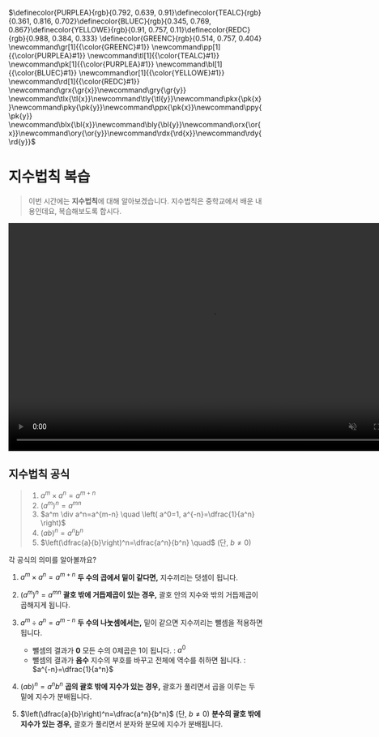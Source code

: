 <!-- RED_C = #FC6255
>>> GREEN_C'#83C167'
>>> TEAL_C'#5CD0B3'
>>> YELLOW_E'#E8C11C'
>>> PURPLE_A'#CAA3E8' >>> --> 
$\definecolor{PURPLEA}{rgb}{0.792, 0.639, 0.91}\definecolor{TEALC}{rgb}{0.361, 0.816, 0.702}\definecolor{BLUEC}{rgb}{0.345, 0.769, 0.867}\definecolor{YELLOWE}{rgb}{0.91, 0.757, 0.11}\definecolor{REDC}{rgb}{0.988, 0.384, 0.333}
\definecolor{GREENC}{rgb}{0.514, 0.757, 0.404}
\newcommand\gr[1]{{\color{GREENC}#1}}
\newcommand\pp[1]{{\color{PURPLEA}#1}}
\newcommand\tl[1]{{\color{TEALC}#1}}
\newcommand\pk[1]{{\color{PURPLEA}#1}}
\newcommand\bl[1]{{\color{BLUEC}#1}}
\newcommand\or[1]{{\color{YELLOWE}#1}}
\newcommand\rd[1]{{\color{REDC}#1}}
\newcommand\grx{\gr{x}}\newcommand\gry{\gr{y}}
\newcommand\tlx{\tl{x}}\newcommand\tly{\tl{y}}\newcommand\pkx{\pk{x}}\newcommand\pky{\pk{y}}\newcommand\ppx{\pk{x}}\newcommand\ppy{\pk{y}}
\newcommand\blx{\bl{x}}\newcommand\bly{\bl{y}}\newcommand\orx{\or{x}}\newcommand\ory{\or{y}}\newcommand\rdx{\rd{x}}\newcommand\rdy{\rd{y}}$ 
<!--①②③④⑤⑥⑦⑧⑨⑩⑪⑫⑬⑭⑮⑯⑰⑱⑲⑳㉑㉒㉓㉔㉕㉖㉗㉘㉙㉚㉛㉜㉝㉞㉟㊱㊲㊳㊴㊵㊶㊷㊸㊹㊺㊻㊼㊽㊾㊿
⓵⓶⓷⓸⓹⓺⓻⓼⓽⓾
❶❷❸❹❺❻❼❽❾❿⓫⓬⓭⓮⓯⓰⓱⓲⓳⓴
⑴⑵⑶⑷⑸⑹⑺⑻⑼⑽⑾⑿⒀⒁⒂⒃⒄⒅⒆⒇-->

# 지수법칙 복습
> 이번 시간에는 **지수법칙**에 대해 알아보겠습니다. 지수법칙은 중학교에서 배운 내용인데요, 복습해보도록 합시다.

<video width="800" height="450" controls src="media/H11_0104_Scene1.mp4" autoplay muted></video>

## 지수법칙 공식

>1. $a^m \times a^n=a^{m+n}$
>1. $\left(a^m\right)^n=a^{m n}$
>1. $a^m \div a^n=a^{m-n} \quad \left( a^0=1, a^{-n}=\dfrac{1}{a^n} \right)$
>1. $(a b)^n=a^n b^n$
>1. $\left(\dfrac{a}{b}\right)^n=\dfrac{a^n}{b^n} \quad$ (단, $b \neq 0$)

각 공식의 의미를 알아볼까요?
1. $a^m \times a^n=a^{m+n}$
**두 수의 곱에서 밑이 같다면,** 지수끼리는 덧셈이 됩니다.

2. $\left(a^m\right)^n=a^{m n}$
**괄호 밖에 거듭제곱이 있는 경우,** 괄호 안의 지수와 밖의 거듭제곱이 곱해지게 됩니다.

3. $a^m \div a^n=a^{m-n}$
**두 수의 나눗셈에서는,** 밑이 같으면 지수끼리는 뺄셈을 적용하면 됩니다.
    * 뺄셈의 결과가 **0**
모든 수의 $0$제곱은 $1$이 됩니다. : $a^0$
    * 뺄셈의 결과가 **음수**
지수의 부호를 바꾸고 전체에 역수를 취하면 됩니다. : $a^{-n}=\dfrac{1}{a^n}$

1. $(a b)^n=a^n b^n$
**곱의 괄호 밖에 지수가 있는 경우,** 괄호가 풀리면서 곱을 이루는 두 밑에 지수가 분배됩니다.

1. $\left(\dfrac{a}{b}\right)^n=\dfrac{a^n}{b^n}$ (단, $b \neq 0$)
 **분수의 괄호 밖에 지수가 있는 경우,**  괄호가 풀리면서 분자와 분모에 지수가 분배됩니다.